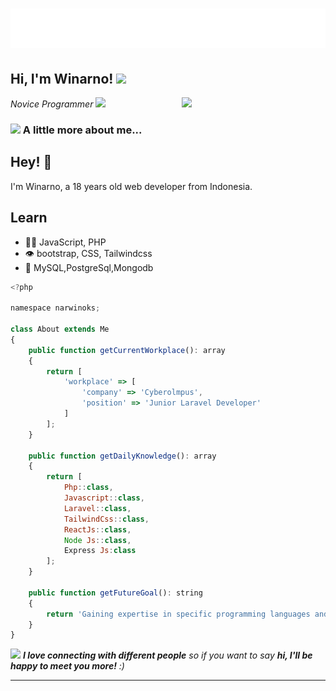 <h1 align="center">
  <img src="https://raw.githubusercontent.com/martonlederer/martonlederer/master/name.svg" alt="Marton Lederer" />
</h1>
<h2> Hi, I'm Winarno! <img src="https://media.giphy.com/media/mGcNjsfWAjY5AEZNw6/giphy.gif" width="50"></h2>
<img align='right' src="https://media.giphy.com/media/ieyl9zmCjO4b4t6qoY/giphy.gif" width="230">
<p><em>Novice Programmer <a href="http://www.unb.br"></a><img src="https://media.giphy.com/media/fYSnHlufseco8Fh93Z/giphy.gif" width="30">
</em></p>


### <img src="https://media.giphy.com/media/VgCDAzcKvsR6OM0uWg/giphy.gif" width="50"> A little more about me...  
## Hey! 👋 
I'm Winarno, a 18 years old web developer from Indonesia.

## Learn
- 👨‍💻 JavaScript, PHP
- 👁️ bootstrap, CSS, Tailwindcss
- 💽 MySQL,PostgreSql,Mongodb

```javascript
<?php

namespace narwinoks;

class About extends Me
{
    public function getCurrentWorkplace(): array
    {
        return [
            'workplace' => [
                'company' => 'Cyberolmpus',
                'position' => 'Junior Laravel Developer'         
            ]
        ];
    }

    public function getDailyKnowledge(): array
    {
        return [
            Php::class,
            Javascript::class,
            Laravel::class,
            TailwindCss::class,
            ReactJs::class,
            Node Js::class,
            Express Js:class
        ];
    }

    public function getFutureGoal(): string
    {
        return 'Gaining expertise in specific programming languages and technologies .';
    }
}
```

<img src="https://media.giphy.com/media/LnQjpWaON8nhr21vNW/giphy.gif" width="60"> <em><b>I love connecting with different people</b> so if you want to say <b>hi, I'll be happy to meet you more!</b> :)</em>

---
